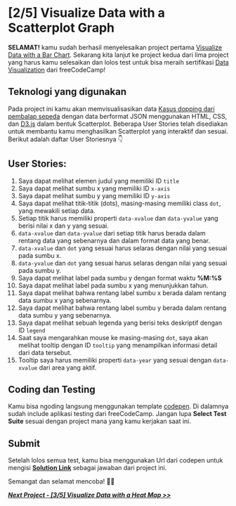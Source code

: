 # [2/5] Visualize Data with a Scatterplot Graph

**SELAMAT!** kamu sudah berhasil menyelesaikan project pertama [Visualize Data with a Bar Chart](https://github.com/dipintoo/freeCodeCamp_D3-Bar-Charts). Sekarang kita lanjut ke project kedua dari lima project yang harus kamu selesaikan dan lolos test untuk bisa meraih sertifikasi [Data Visualization](https://www.freecodecamp.org/learn/data-visualization/#json-apis-and-ajax) dari freeCodeCamp!

## Teknologi yang digunakan

Pada project ini kamu akan memvisualisasikan data [Kasus dopping dari pembalap sepeda](https://raw.githubusercontent.com/FreeCodeCamp/ProjectReferenceData/master/cyclist-data.json) dengan data berformat JSON menggunakan HTML, CSS, dan [D3.js](https://d3js.org/) dalam bentuk Scatterplot. Beberapa User Stories telah disediakan untuk membantu kamu menghasilkan Scatterplot yang interaktif dan sesuai. Berikut adalah daftar User Storiesnya 👇

## User Stories:

1. Saya dapat melihat elemen judul yang memiliki ID `title`
2. Saya dapat melihat sumbu x yang memiliki ID `x-axis`
3. Saya dapat melihat sumbu y yang memiliki ID `y-axis`
4. Saya dapat melihat titik-titik (dots), masing-masing memiliki class `dot`, yang mewakili setiap data.
5. Setiap titik harus memiliki properti `data-xvalue` dan `data-yvalue` yang berisi nilai x dan y yang sesuai.
6. `data-xvalue` dan `data-yvalue` dari setiap titik harus berada dalam rentang data yang sebenarnya dan dalam format data yang benar.
7. `data-xvalue` dan `dot` yang sesuai harus selaras dengan nilai yang sesuai pada sumbu x.
8. `data-yvalue` dan `dot` yang sesuai harus selaras dengan nilai yang sesuai pada sumbu y.
9. Saya dapat melihat label pada sumbu y dengan format waktu **%M:%S**
10. Saya dapat melihat label pada sumbu x yang menunjukkan tahun.
11. Saya dapat melihat bahwa rentang label sumbu x berada dalam rentang data sumbu x yang sebenarnya.
12. Saya dapat melihat bahwa rentang label sumbu y berada dalam rentang data sumbu y yang sebenarnya.
13. Saya dapat melihat sebuah legenda yang berisi teks deskriptif dengan ID `legend`
14. Saat saya mengarahkan mouse ke masing-masing `dot`, saya akan melihat tooltip dengan ID `tooltip` yang menampilkan informasi detail dari data tersebut.
15. Tooltip saya harus memiliki properti `data-year` yang sesuai dengan `data-xvalue` dari area yang aktif.
    
## Coding dan Testing

Kamu bisa ngoding langsung menggunakan template [codepen](https://codepen.io/pen?template=MJjpwO). Di dalamnya sudah include aplikasi testing dari freeCodeCamp. Jangan lupa **Select Test Suite** sesuai dengan project mana yang kamu kerjakan saat ini. 

## Submit

Setelah lolos semua test, kamu bisa menggunakan Url dari codepen untuk mengisi [**Solution Link**](https://www.freecodecamp.org/learn/data-visualization/data-visualization-projects/visualize-data-with-a-heat-map) sebagai jawaban dari project ini.

Semangat dan selamat mencoba! 🚀📜  


[***Next Project - [3/5] Visualize Data with a Heat Map >>***]()
